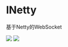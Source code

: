 # INetty
基于Netty的WebSocket

![](https://img.shields.io/badge/frame-Netty%204.1.42.Final-brightgreen.svg) ![](https://img.shields.io/badge/json-jackson%2.9.10.5-brightgreen.svg)
